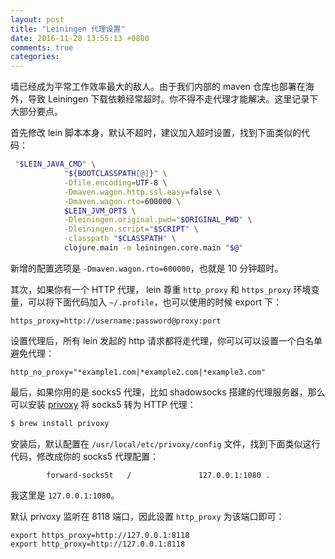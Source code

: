 ```yaml
---
layout: post
title: "Leiningen 代理设置"
date: 2016-11-28 13:55:13 +0800
comments: true
categories: 
---
```


墙已经成为平常工作效率最大的敌人。由于我们内部的 maven 仓库也部署在海外，导致 Leiningen 下载依赖经常超时。你不得不走代理才能解决。这里记录下大部分要点。

首先修改 lein 脚本本身，默认不超时，建议加入超时设置，找到下面类似的代码：


```sh
 "$LEIN_JAVA_CMD" \
            "${BOOTCLASSPATH[@]}" \
            -Dfile.encoding=UTF-8 \
            -Dmaven.wagon.http.ssl.easy=false \
            -Dmaven.wagon.rto=600000 \
            $LEIN_JVM_OPTS \
            -Dleiningen.original.pwd="$ORIGINAL_PWD" \
            -Dleiningen.script="$SCRIPT" \
            -classpath "$CLASSPATH" \
            clojure.main -m leiningen.core.main "$@"
```

新增的配置选项是 `-Dmaven.wagon.rto=600000`，也就是 10 分钟超时。

其次，如果你有一个 HTTP 代理， lein 尊重 `http_proxy` 和 `https_proxy` 环境变量，可以将下面代码加入 `~/.profile`，也可以使用的时候 export 下：

```sh http_proxy=http://username:password@proxy:port
https_proxy=http://username:password@proxy:port
```

设置代理后，所有 lein 发起的 http 请求都将走代理，你可以可以设置一个白名单避免代理：

```
http_no_proxy="*example1.com|*example2.com|*example3.com"
```

最后，如果你用的是 socks5 代理，比如 shadowsocks 搭建的代理服务器，那么可以安装 [privoxy](https://www.privoxy.org) 将 socks5 转为 HTTP 代理：

```sh
$ brew install privoxy
```

安装后，默认配置在 `/usr/local/etc/privoxy/config` 文件，找到下面类似这行代码，修改成你的 socks5 代理配置：

```
        forward-socks5t   /               127.0.0.1:1080 .
```

我这里是 `127.0.0.1:1080`。

默认 privoxy 监听在 8118 端口，因此设置 `http_proxy` 为该端口即可：

```
export https_proxy=http://127.0.0.1:8118
export http_proxy=http://127.0.0.1:8118
```



